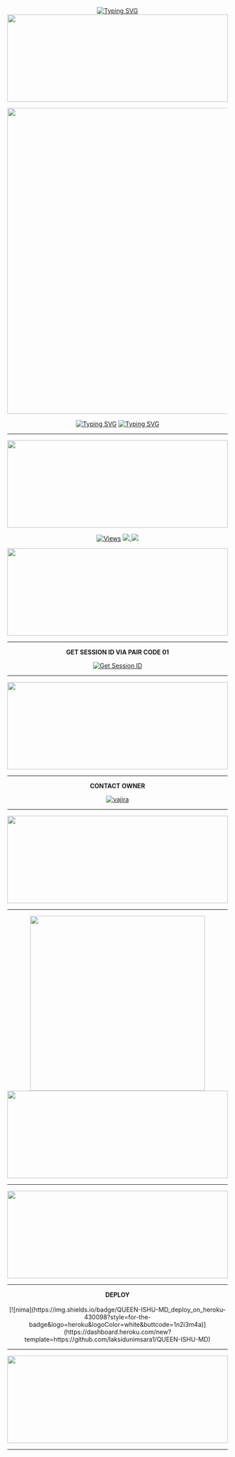 <div align="center">

 [![Typing SVG](https://readme-typing-svg.herokuapp.com?font=Rockstar-ExtraBold&color=F01&lines=ＱＵＥＥＮ+ＩＳＨＵ+ＭＤ+ＷＨＡＴＳＡＰＰ+ＢＯＴ+ＣＲＥＡＴ+ＢＹ+ＬＡＫＳＩＤＵ+ＯＦＦＣＩＡＬ)](https://git.io/typing-svg)
<img src="https://i.imgur.com/dBaSKWF.gif" height="200" width="100%">
<p align="center">
<a href="https://github.com/laksidunimsara1/QUEEN-ISHU-MD">
    <img src="https://i.imgur.com/LTVGRX8.jpeg"width="700px">
</a>

 [![Typing SVG](https://readme-typing-svg.herokuapp.com?font=Rockstar-ExtraBlue&color=F01&lines=QUEEN+ISHU+BOT+CRATE+BY+LAKSIDU)](https://git.io/typing-svg)
[![Typing SVG](https://readme-typing-svg.herokuapp.com?font=Rockstar-ExtraBlue&color=F01&lines=QUEEN+ISHU+BOT+DISIGN+BY+ADITHYA)](https://git.io/typing-svg)

<hr>
 <img src="https://i.imgur.com/dBaSKWF.gif" height="200" width="100%">
<p align="center">

  <a href="https://github.com/laksidunimsara1/QUEEN-ISHU-MD">
    <img src="https://hits.seeyoufarm.com/api/count/incr/badge.svg?url=https%3A%2F%2Fgithub.com%2FASITHA-MD%2FASITHA-MD&count_bg=%2379C83D&title_bg=%23555555&icon=gitpod.svg&icon_color=%23E7E7E7&title=Views&edge_flat=false" alt="Views"/></a>
  
  </a>
  <a href="https://github.com/laksidunimsara1/QUEEN-ISHU-MD">
    <img src="https://img.shields.io/github/forks/laksidunimsara1/QUEEN-ISHU-MD?label=Fork&style=social">
    
  </a>
  <a href="https://github.com/laksidunimsara1/QUEEN-ISHU-MD">
    <img src="https://img.shields.io/github/stars/laksidunimsara1/QUEEN-ISHU-MD?style=social">
  </a>
</p>

<img src="https://i.imgur.com/dBaSKWF.gif" height="200" width="100%">
<hr>
<b>GET SESSION ID VIA PAIR CODE 01</b>

<a href='https://pairecode2-36eda5c1c846.herokuapp.com/' target="_blank"><img alt='Get Session ID' src='https://img.shields.io/badge/Click here to get your session id-blue?style=for-the-badge&logo=opencv&logoColor=white'/></a>

<hr>
<img src="https://i.imgur.com/dBaSKWF.gif" height="200" width="100%">
<hr>

<b>CONTACT OWNER</b>

[![vajira](https://telegra.ph/file/99460844d012cad1b7ee4.jpg)](https://wa.me/94771470396)
<hr>
<img src="https://i.imgur.com/dBaSKWF.gif" height="200" width="100%">
<hr>
<a href="https://whatsapp.com/channel/0029Vao7dOmDOQISArwnHT0e"><img src="https://img.shields.io/badge/Join%20Our%20WhatsApp%20Channel-green"  width="400"></a>
<img src="https://i.imgur.com/dBaSKWF.gif" height="200" width="100%">
<hr>
<img src="https://i.imgur.com/dBaSKWF.gif" height="200" width="100%">
<hr>
<b>DEPLOY</b>
</br>
</br>
 [![nima](https://img.shields.io/badge/QUEEN-ISHU-MD_deploy_on_heroku-430098?style=for-the-badge&logo=heroku&logoColor=white&buttcode=1n2i3m4a)](https://dashboard.heroku.com/new?template=https://github.com/laksidunimsara1/QUEEN-ISHU-MD)
  
<hr>
<img src="https://i.imgur.com/dBaSKWF.gif" height="200" width="100%">
<hr>
